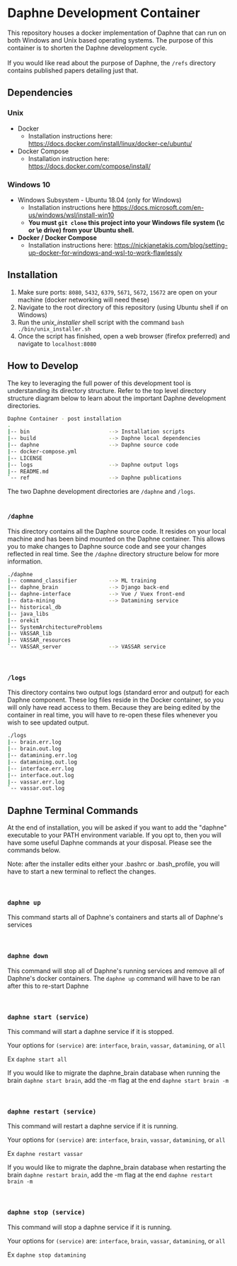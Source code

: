 # Daphne Development Container

This repository houses a docker implementation of Daphne that can run on both Windows and Unix based operating systems. 
The purpose of this container is to shorten the Daphne development cycle. 
<br>
<br>
If you would like read about the purpose of Daphne, the `/refs` directory contains published papers detailing just that.


## Dependencies



### Unix

 - Docker
   - Installation instructions here: https://docs.docker.com/install/linux/docker-ce/ubuntu/
 - Docker Compose
   - Installation instruction here: https://docs.docker.com/compose/install/


### Windows 10

 - Windows Subsystem - Ubuntu 18.04 (only for Windows)
   - Installation instructions here https://docs.microsoft.com/en-us/windows/wsl/install-win10
   - <b>You must `git clone` this project into your Windows file system (\c or \e drive) from your Ubuntu shell. 
 - Docker / Docker Compose</b>
   - Installation instructions here: https://nickjanetakis.com/blog/setting-up-docker-for-windows-and-wsl-to-work-flawlessly
   
   

## Installation

 1. Make sure ports: `8080`, `5432`, `6379`, `5671`, `5672`, `15672` are open on your machine (docker networking will need these)
 2. Navigate to the root directory of this repository (using Ubuntu shell if on Windows)
 3. Run the <i>unix_installer</i> shell script with the command `bash ./bin/unix_installer.sh`
 4. Once the script has finished, open a web browser (firefox preferred) and navigate to `localhost:8080`  

 
## How to Develop
 
The key to leveraging the full power of this development tool is understanding its directory structure.
Refer to the top level directory structure diagram below to learn about the important Daphne development directories.
<br>

```bash
Daphne Container - post installation
.
|-- bin                         --> Installation scripts
|-- build                       --> Daphne local dependencies
|-- daphne                      --> Daphne source code
|-- docker-compose.yml
|-- LICENSE
|-- logs                        --> Daphne output logs
|-- README.md
`-- ref                         --> Daphne publications
```

The two Daphne development directories are `/daphne` and `/logs`. 
<br>
<br>

### `/daphne`

This directory contains all the Daphne source code. 
It resides on your local machine and has been bind mounted on the Daphne container.
This allows you to make changes to Daphne source code and see your changes reflected in real time.
See the `/daphne` directory structure below for more information.

```bash
./daphne
|-- command_classifier          --> ML training
|-- daphne_brain                --> Django back-end
|-- daphne-interface            --> Vue / Vuex front-end
|-- data-mining                 --> Datamining service
|-- historical_db
|-- java_libs
|-- orekit
|-- SystemArchitectureProblems
|-- VASSAR_lib
|-- VASSAR_resources
`-- VASSAR_server               --> VASSAR service
```
<br>

### `/logs`

This directory contains two output logs (standard error and output) for each Daphne component. 
These log files reside in the Docker container, so you will only have read access to them.
Because they are being edited by the container in real time, you will have to re-open these files whenever you wish to see updated output.

```bash
./logs
|-- brain.err.log
|-- brain.out.log
|-- datamining.err.log
|-- datamining.out.log
|-- interface.err.log
|-- interface.out.log
|-- vassar.err.log
`-- vassar.out.log
```

## Daphne Terminal Commands

At the end of installation, you will be asked if you want to add the "daphne" executable to your PATH environment variable.
If you opt to, then you will have some useful Daphne commands at your disposal.
Please see the commands below.

Note: after the installer edits either your .bashrc or .bash_profile, you will have to start a new terminal to reflect the changes.



<br>


### `daphne up`

This command starts all of Daphne's containers and starts all of Daphne's services

<br>

### `daphne down`

This command will stop all of Daphne's running services and remove all of Daphne's docker containers.
The `daphne up` command will have to be ran after this to re-start Daphne

<br>

### `daphne start (service)`

This command will start a daphne service if it is stopped.

Your options for `(service)` are: `interface`, `brain`, `vassar`, `datamining`, or `all`

Ex `daphne start all`

If you would like to migrate the daphne_brain database when running the brain `daphne start brain`, add the -m 
flag at the end `daphne start brain -m`

<br>


### `daphne restart (service)`

This command will restart a daphne service if it is running.

Your options for `(service)` are: `interface`, `brain`, `vassar`, `datamining`, or `all`

Ex `daphne restart vassar`

If you would like to migrate the daphne_brain database when restarting the brain `daphne restart brain`, add the -m 
flag at the end `daphne restart brain -m`

<br>

### `daphne stop (service)`

This command will stop a daphne service if it is running.

Your options for `(service)` are: `interface`, `brain`, `vassar`, `datamining`, or `all`

Ex `daphne stop datamining`










